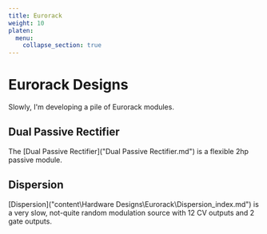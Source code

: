 ```yaml
---
title: Eurorack
weight: 10
platen:
  menu:
    collapse_section: true
---
```


# Eurorack Designs
Slowly, I'm developing a pile of Eurorack modules. 

## Dual Passive Rectifier
The [Dual Passive Rectifier]("Dual Passive Rectifier.md") is a flexible 2hp passive module. 

## Dispersion
[Dispersion]("content\Hardware Designs\Eurorack\Dispersion\_index.md") is a very slow, not-quite random modulation source with 12 CV outputs and 2 gate outputs.

